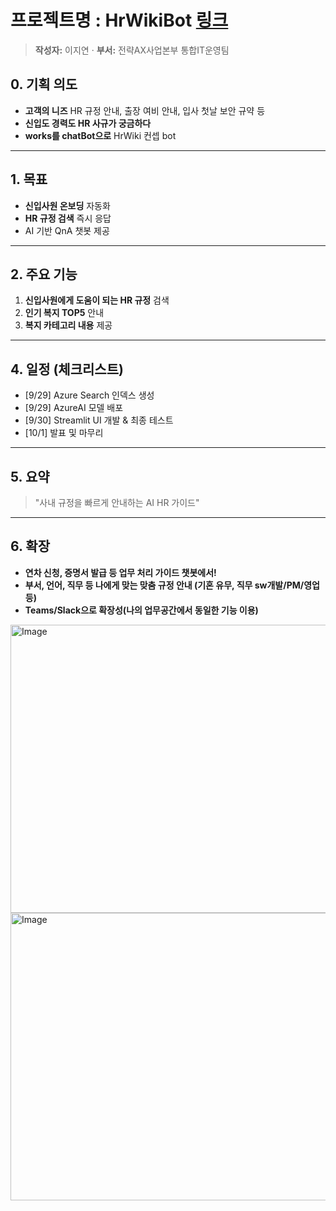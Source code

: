 # 프로젝트명 : HrWikiBot [링크](https://hrwikibot-app.azurewebsites.net/)
> **작성자:** 이지연  ·  **부서:** 전략AX사업본부 통합IT운영팀

## 0. 기획 의도
- **고객의 니즈** HR 규정 안내, 출장 여비 안내, 입사 첫날 보안 규약 등
- **신입도 경력도 HR 사규가 궁금하다** 
- **works를 chatBot으로**  HrWiki 컨셉 bot

---

## 1. 목표
- **신입사원 온보딩** 자동화
- **HR 규정 검색** 즉시 응답
- AI 기반 QnA 챗봇 제공

---

## 2. 주요 기능
1. **신입사원에게 도움이 되는 HR 규정** 검색
2. **인기 복지 TOP5** 안내
3. **복지 카테고리 내용** 제공

---

## 4. 일정 (체크리스트)
- [9/29] Azure Search 인덱스 생성
- [9/29] AzureAI 모델 배포
- [9/30] Streamlit UI 개발 & 최종 테스트
- [10/1] 발표 및 마무리


---

## 5. 요약
> "사내 규정을 빠르게 안내하는 AI HR 가이드"

---

## 6. 확장
- **연차 신청, 증명서 발급 등 업무 처리 가이드 챗봇에서!**
- **부서, 언어, 직무 등 나에게 맞는 맞춤 규정 안내 (기혼 유무, 직무 sw개발/PM/영업 등)**
- **Teams/Slack으로 확장성(나의 업무공간에서 동일한 기능 이용)**

<img width="959" height="461" alt="Image" src="https://github.com/user-attachments/assets/bd6e3c0f-b87b-4761-8f05-11bd999696e8" />
<img width="960" height="460" alt="Image" src="https://github.com/user-attachments/assets/a69c0c2e-3466-4c68-aec0-dcb2f01ca3ce" />